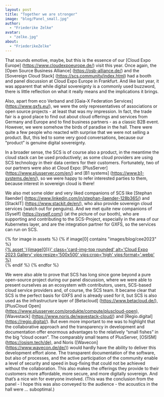 ```yaml
---
layout: post
title: "Together we are stronger"
image: "blog/Panel_small.jpg"
author:
  - "Friederike Zelke"
avatar:
  - "zelke.jpg"
about:
  - "FriederikeZelke"
---
```


That sounds emotive, maybe, but this is the essence of our [Cloud Expo Europe] (https://www.cloudexpoeurope.de/) visit this year. Once again, the [Open Source Business Alliance] (https://osb-alliance.de/) and the [Sovereign Cloud Stack] (https://scs.community/index.html) had a booth and panel discussion at Cloud Expo Europe in Frankfurt. And like last year, it was apparent that while digital sovereignty is a commonly used buzzword, there is little reflection on what it really means and the implications it brings.

Also, apart from eco Verband and [Gaia-X Federation Services] (https://www.gxfs.eu/), we were the only representatives of associations or open source projects - at least that was my impression. In fact, the trade fair is a good place to find out about cloud offerings and services from Germany and Europe and to find business partners - as a classic B2B event. However, we were somehow the birds of paradise in the hall. There were quite a few people who reacted with surprise that we were not selling a product. But, this led to some very good conversations, because our “product” is genuine digital sovereignty.

In a broader sense, the SCS is of course also a product, in the meantime the cloud stack can be used productively; as some cloud providers are using SCS technology in their data centers for their customers. Fortunately, two of our partners were also at Cloud Expo: [PlusServer] (https://www.plusserver.com/en/) and [B1 systems] (https://www.b1-systems.de/en/), so we were happy to refer interested parties to them, because interest in sovereign cloud is there!

We also met some older and very liked companions of SCS like [Stephan Ilaender] (https://www.linkedin.com/in/stephan-ilaender-128b365/) and [StackIT] (https://www.stackit.de/en/), who also provide sovereign cloud services (watch out for penguins). And we met quite new companions of [Syself] (https://syself.com/) (at the picture of our booth), who are supporting and contributing to the SCS-Project, especially in the area of our Kubernetes layer, and are the integration partner for GXFS, so the services can run on SCS.

<div class="row row-cols-1 row-cols-md-2 row-cols-lg-4 g-4">
  {% for image in assets %} 
    {% if image[0] contains "images/blog/cee2023" %}
      <div>
        <a href="{% asset '{{image[0]}}' @path %}">
          {% asset '{{image[0]}}' class='card-img-top rounded' alt='Cloud Expo 2023 Gallery' vips:resize='500x500' vips:crop='high' vips:format='.webp' %}
        </a>
      </div>
    {% endif %}
  {% endfor %}
</div>

We were also able to prove that SCS has long since gone beyond a pure open-source project during our panel discussion, where we were able to present ourselves as an ecosystem with contributors, users, SCS-based cloud service providers and, of course, the SCS team. It became clear that SCS is the perfect basis for GXFS and is already used for it, but SCS is also used as the infrastructure layer of [Betacloud] (https://www.betacloud.de/), [PlusCloud Open] (https://www.plusserver.com/produkte/compute/pluscloud-open), [Wavestack] (https://www.noris.de/wavestack-cloud/) and [Regio.digital] (https://regio.digital/). But even more important to me was to highlight that the collaborative approach and the transparency in development and documentation offer enormous advantages to the relatively “small fishes” in the big “cloud ocean”. The comparably small teams of PlusServer, [OSISM] (https://osism.tech/de), and Noris ([Wavecon] (https://www.wavecon.de/de/)) would hardly have the ability to deliver this development effort alone. The transparent documentation of the software, but also of processes, and the active participation of the community enable a level of security and speed in bug-fixing that could not be achieved without the collaboration. This also makes the offerings they provide to their customers more affordable, more secure, and more digitally sovereign. And that’s a nice win for everyone involved. (This was the conclusion from the panel - I hope this was also conveyed to the audience - the acoustics in the hall were … suboptimal.)
